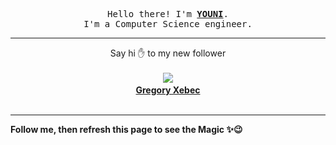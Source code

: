 <p align='center'>
    <samp>Hello there! I'm <b><a href='https://github.com/abdelyouni'>YOUNI</a></b>.<br>
        I'm a Computer Science engineer.
    </samp>
</p>
<hr>
<p align='center'>
    <span>Say hi ✋ to my new follower </span></br></br>
    <img src='https://itspot.ma/github/thefoodotbar_avatar.png'><b></br>
    <a href='https://github.com/thefoodotbar'>Gregory Xebec</a></b></br></br>
</p>
<hr>
<b>Follow me, then refresh this page to see the Magic ✨😉</b>